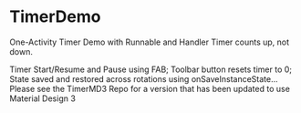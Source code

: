 # TimerDemo
One-Activity Timer Demo with Runnable and Handler
Timer counts up, not down.

Timer Start/Resume and Pause using FAB; Toolbar button resets timer to 0; State saved and restored across rotations using onSaveInstanceState...
Please see the TimerMD3 Repo for a version that has been updated to use Material Design 3
